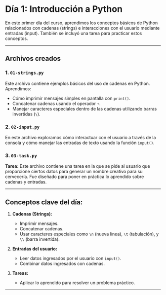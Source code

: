# Día 1: Introducción a Python

En este primer día del curso, aprendimos los conceptos básicos de Python relacionados con cadenas (strings) e interacciones con el usuario mediante entradas (input). También se incluyó una tarea para practicar estos conceptos.

---

## Archivos creados

### 1. `01-strings.py`

Este archivo contiene ejemplos básicos del uso de cadenas en Python. Aprendimos:

- Cómo imprimir mensajes simples en pantalla con `print()`.
- Concatenar cadenas usando el operador `+`.
- Manejar caracteres especiales dentro de las cadenas utilizando barras invertidas (`\`).

### 2. `02-input.py`

En este archivo exploramos cómo interactuar con el usuario a través de la consola y cómo manejar las entradas de texto usando la función `input()`.

### 3. `03-task.py`

**Tarea:** Este archivo contiene una tarea en la que se pide al usuario que proporcione ciertos datos para generar un nombre creativo para su cervecería. Fue diseñado para poner en práctica lo aprendido sobre cadenas y entradas.

---

## Conceptos clave del día:

1. **Cadenas (Strings):**

   - Imprimir mensajes.
   - Concatenar cadenas.
   - Usar caracteres especiales como `\n` (nueva línea), `\t` (tabulación), y `\\` (barra invertida).

2. **Entradas del usuario:**

   - Leer datos ingresados por el usuario con `input()`.
   - Combinar datos ingresados con cadenas.

3. **Tareas:**
   - Aplicar lo aprendido para resolver un problema práctico.

---
